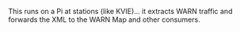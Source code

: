 This runs on a Pi at stations (like KVIE)... it extracts WARN traffic and forwards the XML to the WARN Map and other consumers.
